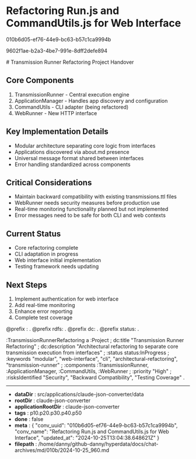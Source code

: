 # Refactoring Run.js and CommandUtils.js for Web Interface

010b6d05-ef76-44e9-bc63-b57c1ca9994b

9602f1ae-b2a3-4be7-991e-8dff2defe894

 

<antArtifact identifier="handover-doc" type="text/markdown" title="Transmission Runner Refactoring Project Handover">
# Transmission Runner Refactoring Project Handover

## Core Components
1. TransmissionRunner - Central execution engine
2. ApplicationManager - Handles app discovery and configuration
3. CommandUtils - CLI adapter (being refactored)
4. WebRunner - New HTTP interface

## Key Implementation Details
- Modular architecture separating core logic from interfaces
- Applications discovered via about.md presence
- Universal message format shared between interfaces
- Error handling standardized across components

## Critical Considerations
- Maintain backward compatibility with existing transmissions.ttl files
- WebRunner needs security measures before production use
- Real-time monitoring functionality planned but not implemented
- Error messages need to be safe for both CLI and web contexts

## Current Status
- Core refactoring complete
- CLI adaptation in progress
- Web interface initial implementation
- Testing framework needs updating

## Next Steps
1. Implement authentication for web interface
2. Add real-time monitoring
3. Enhance error reporting
4. Complete test coverage

</antArtifact>

<antArtifact identifier="handover-turtle" type="application/vnd.ant.code" language="turtle" title="Project RDF Summary">
@prefix : <http://hyperdata.it/transmissions/> .
@prefix rdfs: <http://www.w3.org/2000/01/rdf-schema#> .
@prefix dc: <http://purl.org/dc/terms/> .
@prefix status: <http://hyperdata.it/status/> .

:TransmissionRunnerRefactoring
    a :Project ;
    dc:title "Transmission Runner Refactoring" ;
    dc:description "Architectural refactoring to separate core transmission execution from interfaces" ;
    :status status:InProgress ;
    :keywords "modular", "web-interface", "cli", "architectural-refactoring", "transmission-runner" ;
    :components :TransmissionRunner, :ApplicationManager, :CommandUtils, :WebRunner ;
    :priority "High" ;
    :risksIdentified "Security", "Backward Compatibility", "Testing Coverage" .
</antArtifact>

---

* **dataDir** : src/applications/claude-json-converter/data
* **rootDir** : claude-json-converter
* **applicationRootDir** : claude-json-converter
* **tags** : p10.p20.p30.p40.p50
* **done** : false
* **meta** : {
  "conv_uuid": "010b6d05-ef76-44e9-bc63-b57c1ca9994b",
  "conv_name": "Refactoring Run.js and CommandUtils.js for Web Interface",
  "updated_at": "2024-10-25T13:04:38.648621Z"
}
* **filepath** : /home/danny/github-danny/hyperdata/docs/chat-archives/md/010b/2024-10-25_960.md